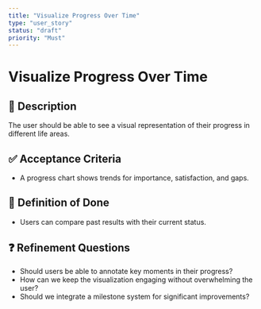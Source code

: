 ```yaml
---
title: "Visualize Progress Over Time"
type: "user_story"
status: "draft"
priority: "Must"
---
```


# Visualize Progress Over Time

## 📌 Description
The user should be able to see a visual representation of their progress in different life areas.

## ✅ Acceptance Criteria
- A progress chart shows trends for importance, satisfaction, and gaps.

## 🎯 Definition of Done
- Users can compare past results with their current status.

## ❓ Refinement Questions
- Should users be able to annotate key moments in their progress?
- How can we keep the visualization engaging without overwhelming the user?
- Should we integrate a milestone system for significant improvements?
